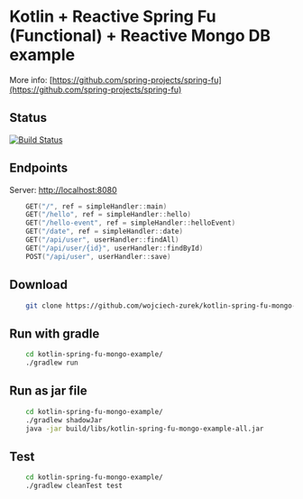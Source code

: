# Kotlin + Reactive Spring Fu (Functional) + Reactive Mongo DB example

More info: [https://github.com/spring-projects/spring-fu](https://github.com/spring-projects/spring-fu)

## Status

[![Build Status](https://travis-ci.org/wojciech-zurek/kotlin-spring-fu-mongo-example.svg?branch=master)](https://travis-ci.org/wojciech-zurek/kotlin-spring-fu-mongo-example)

## Endpoints

Server: [http://localhost:8080](http://localhost:8080)

```kotlin
    GET("/", ref = simpleHandler::main)
    GET("/hello", ref = simpleHandler::hello)
    GET("/hello-event", ref = simpleHandler::helloEvent)
    GET("/date", ref = simpleHandler::date)
    GET("/api/user", userHandler::findAll)
    GET("/api/user/{id}", userHandler::findById)
    POST("/api/user", userHandler::save)
```

## Download

```bash
    git clone https://github.com/wojciech-zurek/kotlin-spring-fu-mongo-example.git
```

## Run with gradle

```bash
    cd kotlin-spring-fu-mongo-example/
    ./gradlew run
```

## Run as jar file

```bash
    cd kotlin-spring-fu-mongo-example/
    ./gradlew shadowJar
    java -jar build/libs/kotlin-spring-fu-mongo-example-all.jar
```

## Test

```bash
    cd kotlin-spring-fu-mongo-example/
    ./gradlew cleanTest test
```